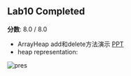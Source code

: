 ## Lab10 Completed
**分数**: 8.0 / 8.0

- ArrayHeap add和delete方法演示 [PPT](https://docs.google.com/presentation/d/1VEd2Pm_3OuvkC1M8T5XAhsBTQFxVHs386L79hktkDRg/pub?start=false&loop=false&delayms=3000&slide=id.g11ecaeaf56_0_738)
- heap representation:

 ![pres](https://algs4.cs.princeton.edu/24pq/images/heap-representations.png)